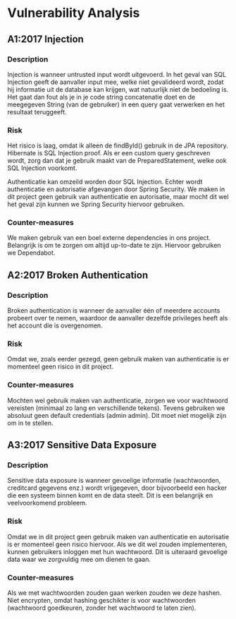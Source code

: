 # Vulnerability Analysis

## A1:2017 Injection

### Description
Injection is wanneer untrusted input wordt uitgevoerd. In het geval van SQL Injection geeft de aanvaller input
mee, welke niet gevalideerd wordt, zodat hij informatie uit de database kan krijgen, 
wat natuurlijk niet de bedoeling is. Het gaat dan fout als je in je code string concatenatie doet en de meegegeven 
String (van de gebruiker) in een query gaat verwerken en het resultaat teruggeeft. 

### Risk
Het risico is laag, omdat ik alleen de findById() gebruik in de JPA repository. Hibernate is SQL Injection proof.
Als er een custom query geschreven wordt, zorg dan dat je gebruik maakt van de PreparedStatement, 
welke ook SQL Injection voorkomt.

Authenticatie kan omzeild worden door SQL Injection. Echter wordt authenticatie en autorisatie afgevangen door 
Spring Security. We maken in dit project geen gebruik van authenticatie en autorisatie, maar mocht dit wel het geval 
zijn kunnen we Spring Security hiervoor gebruiken.

### Counter-measures
We maken gebruik van een boel externe dependencies in ons project. Belangrijk is om te zorgen om altijd up-to-date te 
zijn. Hiervoor gebruiken we Dependabot.

## A2:2017 Broken Authentication

### Description
Broken authentication is wanneer de aanvaller één of meerdere accounts probeert over te nemen, waardoor de aanvaller 
dezelfde privileges heeft als het account die is overgenomen.

### Risk
Omdat we, zoals eerder gezegd, geen gebruik maken van authenticatie is er momenteel geen risico in dit project.

### Counter-measures
Mochten wel gebruik maken van authenticatie, zorgen we voor wachtwoord vereisten 
(minimaal zo lang en verschillende tekens). Tevens gebruiken we absoluut geen default credentials (admin admin). Dit 
moet niet mogelijk zijn om in te stellen.

## A3:2017 Sensitive Data Exposure

### Description
Sensitive data exposure is wanneer gevoelige informatie (wachtwoorden, creditcard gegevens enz.) wordt vrijgegeven, door
bijvoorbeeld een hacker die een systeem binnen komt en de data steelt. Dit is een belangrijk en veelvoorkomend probleem.

### Risk
Omdat we in dit project geen gebruik maken van authenticatie en autorisatie is er momenteel geen risico hiervoor.
Als we dit wel zouden implementeren, kunnen gebruikers inloggen met hun wachtwoord. Dit is uiteraard gevoelige data
waar we zorgvuldig mee om dienen te gaan.

### Counter-measures
Als we met wachtwoorden zouden gaan werken zouden we deze hashen. Niet encrypten, omdat hashing geschikter is voor
wachtwoorden (wachtwoord goedkeuren, zonder het wachtwoord te laten zien).
